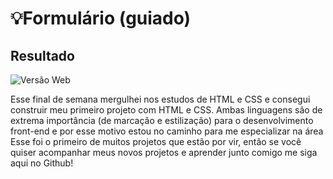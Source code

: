 # 💡Formulário (guiado)

## Resultado

<img src="Formulário (guiado)/FinalResult.jpg" alt="Versão Web" >

Esse final de semana mergulhei nos estudos de HTML e CSS e consegui construir meu primeiro projeto com HTML e CSS.
Ambas linguagens são de extrema importância (de marcação e
estilização) para o desenvolvimento front-end e por esse motivo
estou no caminho para me especializar na área
Esse foi o primeiro de muitos projetos que estão por vir, então se você quiser acompanhar meus novos projetos e aprender junto comigo me siga aqui no Github!